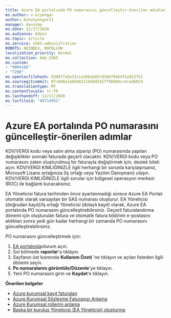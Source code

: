 ```yaml
---
title: Azure EA portalında PO numarasını güncelleştir-önerilen adımlar
ms.author: v-aiyengar
author: AshaIyengar21
manager: dansimp
ms.date: 12/17/2020
ms.audience: Admin
ms.topic: article
ms.service: o365-administration
ROBOTS: NOINDEX, NOFOLLOW
localization_priority: Normal
ms.collection: Adm_O365
ms.custom:
- "9004166"
- "7290"
ms.openlocfilehash: 0388ffa5e33cca366ab02c93bb70464fb2453752
ms.sourcegitcommit: 87c8d0a1e6668211b9dd5427f98984ccdcadb02d
ms.translationtype: MT
ms.contentlocale: tr-TR
ms.lasthandoff: 12/17/2020
ms.locfileid: "49714952"
---
```

# <a name="update-po-number-in-azure-ea-portal---recommended-steps"></a>Azure EA portalında PO numarasını güncelleştir-önerilen adımlar

KDV/VERGI kodu veya satın alma siparişi (PO) numarasında yapılan değişiklikler sonraki faturada geçerli olacaktır. KDV/VERGI kodu veya PO numarasını zaten oluşturulmuş bir faturayla değiştirmek için, destek bileti açın. KDV/VERGI KIMLIĞINIZLE ilgili herhangi bir sorunla karşılaşırsanız, Microsoft Lisans ortağınıza (Iş ortağı veya Yazılım Danışmanı) ulaşın. KDV/VERGI KIMLIĞINIZLE ilgili sorular için bölgesel operasyon merkezi (ROC) ile bağlantı kuracaksınız. 

EA Yöneticisi fatura tarihinden önce ayarlanmadığı sürece Azure EA Portalı otomatik olarak varsayılan bir SAS numarası oluşturur. EA Yöneticisi (doğrudan kayıt)/Iş ortağı Yöneticisi (dolaylı kayıt) olarak, Azure EA portalında PO numarasını güncelleştirebilirsiniz. Geçerli faturalandırma dönemi için oluşturulan fatura ve otomatik fatura bildirimi e-postasını aldıktan sonra yedi gün kadar herhangi bir zamanda PO numarasını güncelleştirebilirsiniz.    

PO numarasını güncelleştirmek için:

1. [EA portalında](https://ea.azure.com/)oturum açın.
1. Sol bölmede **raporlar**'a tıklayın.
1. Sayfanın üst kısmında **Kullanım Özeti** 'ne tıklayın ve açılan listeden ilgili dönemi seçin.
1. **Po numaralarını görüntüle/Düzenle**'ye tıklayın.
1. Yeni PO numarasını girin ve **Kaydet**'e tıklayın.

**Önerilen belgeler** 

- [Azure kurumsal kayıt faturaları](https://docs.microsoft.com/azure/billing/billing-ea-portal-enrollment-invoices) 
- [Azure Kurumsal Sözleşme Faturanızı Anlama](https://docs.microsoft.com/azure/billing/billing-understand-your-bill-ea)  
- [Azure Kurumsal rollerini anlama](https://docs.microsoft.com/azure/billing/billing-understand-your-bill-ea) 
- [Başka bir kuruluş Yöneticisi (EA Yöneticisi) oluşturma](https://docs.microsoft.com/azure/cost-management-billing/manage/ea-portal-administration#create-another-enterprise-administrator) 
